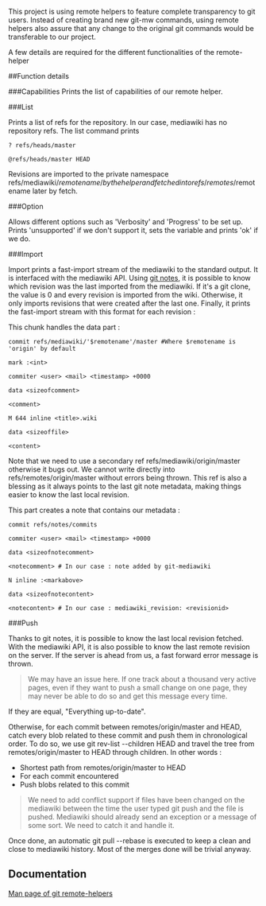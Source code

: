 This project is using remote helpers to feature complete transparency to git users. Instead of creating brand new git-mw commands, using remote helpers also assure that any change to the original git commands would be transferable to our project.

A few details are required for the different functionalities of the remote-helper

##Function details

###Capabilities
Prints the list of capabilities of our remote helper. 

###List

Prints a list of refs for the repository. In our case, mediawiki has no repository refs. The list command prints

`? refs/heads/master`

`@refs/heads/master HEAD`

Revisions are imported to the private namespace refs/mediawiki/$remotename/ by the helper and fetched into refs/remotes/$remotename later by fetch.


###Option

Allows different options such as 'Verbosity' and 'Progress' to be set up.
Prints 'unsupported' if we don't support it, sets the variable and prints 'ok' if we do.

###Import

Import prints a fast-import stream of the mediawiki to the standard output. It is interfaced with the mediawiki API. Using [git notes](Git-notes.md), it is possible to know which revision was the last imported from the mediawiki. If it's a git clone, the value is 0 and every revision is imported from the wiki. Otherwise, it only imports revisions that were created after the last one. Finally, it prints the fast-import stream with this format for each revision :

This chunk handles the data part :

`commit refs/mediawiki/'$remotename'/master #Where $remotename is 'origin' by default`

`mark :<int>`

`commiter <user> <mail> <timestamp> +0000`

`data <sizeofcomment>`

`<comment>`

`M 644 inline <title>.wiki`

`data <sizeoffile>`

`<content>`

Note that we need to use a secondary ref refs/mediawiki/origin/master otherwise it bugs out. We cannot write directly into refs/remotes/origin/master without errors being thrown. This ref is also a blessing as it always points to the last git note metadata, making things easier to know the last local revision.

This part creates a note that contains our metadata : 

`commit refs/notes/commits`

`commiter <user> <mail> <timestamp> +0000`

`data <sizeofnotecomment>`

`<notecomment> # In our case : note added by git-mediawiki`

`N inline :<markabove>`

`data <sizeofnotecontent>`

`<notecontent> # In our case : mediawiki_revision: <revisionid>`

###Push

Thanks to git notes, it is possible to know the last local revision fetched. With the mediawiki API, it is also possible to know the last remote revision on the server. If the server is ahead from us, a fast forward error message is thrown.

> We may have an issue here. If one track about a thousand very active pages, even if they want to push a small change on one page, they may never be able to do so and get this message every time.

If they are equal, "Everything up-to-date".

Otherwise, for each commit between remotes/origin/master and HEAD, catch every blob related to these commit and push them in chronological order. To do so, we use git rev-list --children HEAD and travel the tree from remotes/origin/master to HEAD through children. In other words :

* Shortest path from remotes/origin/master to HEAD
* For each commit encountered
* Push blobs related to this commit

> We need to add conflict support if files have been changed on the mediawiki between the time the user typed git push and the file is pushed. Mediawiki should already send an exception or a message of some sort. We need to catch it and handle it.

Once done, an automatic git pull --rebase is executed to keep a clean and close to mediawiki history. Most of the merges done will be trivial anyway.

## Documentation 

[Man page of git remote-helpers](http://www.kernel.org/pub/software/scm/git/docs/git-remote-helpers.html)
